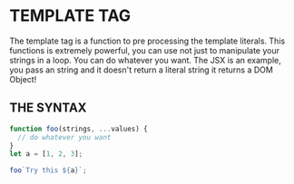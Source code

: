 # TEMPLATE TAG

The template tag is a function to pre processing the template literals.
This functions is extremely powerful, you can use not just to manipulate your strings in a loop. You can do whatever you want. The JSX is an example, you pass an string and it doesn't return a literal string it returns a DOM Object!

## THE SYNTAX

```js
function foo(strings, ...values) {
  // do whatever you want
}
let a = [1, 2, 3];

foo`Try this ${a}`;
```
